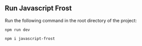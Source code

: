## Run Javascript Frost

Run  the following command in the root directory of the project:
```
npm run dev
```
```
npm i javascript-frost
```